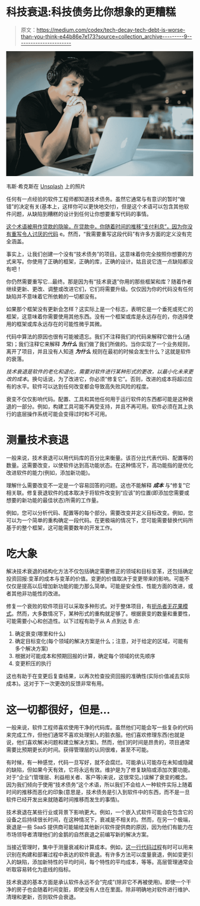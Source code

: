 # 科技衰退:科技债务比你想象的更糟糕

> 原文：<https://medium.com/codex/tech-decay-tech-debt-is-worse-than-you-think-e44b86e7e173?source=collection_archive---------9----------------------->

![](img/c6d82797bd3f02bd9141c532d7ab4d0f.png)

韦斯·希克斯在 [Unsplash](https://unsplash.com?utm_source=medium&utm_medium=referral) 上的照片

任何有一点经验的软件工程师都知道技术债务。虽然它通常与有意识的暂时“做错”的决定有关(基本上，这样你可以更快地交付)，但是这个术语可以包含其他软件问题，从缺陷到糟糕的设计到任何让你想要重写代码的事情。

[这个术语被用作贷款的隐喻，在贷款中，你随着时间的推移“支付利息”，因为你没有重写令人讨厌的代码](https://en.wikipedia.org/wiki/Technical_debt) e。然而，“我需要重写这段代码”有许多方面的定义没有完全涵盖。

事实上，让我们创建一个没有“技术债务”的项目。这意味着你完全按照你想要的方式来写。你使用了正确的框架，正确的库，正确的设计。姑且说它连一点缺陷都没有吧！

你仍然需要重写它…最终。那是因为有“技术衰退”你用的那些框架和库？随着作者继续更新、更改、调整或改进它们，它们将需要升级。仅仅因为你的代码没有任何缺陷并不意味着它所依赖的一切都没有。

如果那个框架没有更新会怎样？这实际上是一个标志，表明它是一个垂死或死亡的框架，这意味着你需要使用其他东西。没有一个框架或库是永远存在的，你选择使用的框架或库永远存在的可能性微乎其微。

代码中算法的原因也很有可能被遗忘。我们不注释我们的代码来解释它做什么(通常)；我们注释它来解释 ***为什么*** 我们做了我们所做的。当你实现了一个业务规则，离开了项目，并且没有人知道 ***为什么*** 规则在最初的时候会发生什么？这就是软件的衰落。

*技术衰退是软件的老化和退化，需要对软件进行某种形式的更改，以最小化未来更改的成本*。换句话说，为了改进它，你必须“修复它”。否则，改进的成本将超过应有的水平。软件可以达到任何改变都会导致高失败风险的程度。

衰变不仅仅影响代码。配置、工具和其他任何用于运行软件的东西都可能是这种衰退的一部分。例如，构建工具可能不再受支持，并且不再可用。软件必须在其上执行的底层操作系统可能会变得过时和不可用。

# 测量技术衰退

一般来说，技术衰退可以用代码库的百分比来衡量。该百分比代表代码、配置等的数量。这需要改变，以使软件达到高功能状态。在这种情况下，高功能指的是优化改进软件的能力(例如，添加新功能)。

理解什么需要改变不一定是一个容易回答的问题。这也不能解释 ***成本*** 与“修复”它相关联。修复衰退软件的成本取决于将软件改变到“应该”的位置(即添加您需要或想要的新功能的最佳状态)所需的工作量。

例如，您可以分析代码、配置等的每个部分。需要改变并定义目标改变。例如，您可以为一个简单的重构确定一段代码。在更极端的情况下，您可能需要替换代码所基于的整个框架，这可能需要数年的开发工作。

# 吃大象

解决技术衰退的结构化方法不仅包括确定需要修正的领域和目标变革，还包括确定投资回报:变革的成本与变革的价值。变更的价值取决于变更带来的影响。可能不仅仅是提高以后增加新功能的能力那么简单。可能是安全性、性能方面的改进，或者其他非功能性的改进。

修复一个衰败的软件项目可以采取多种形式。对于整体项目，有[扼杀者无花果模式](https://martinfowler.com/bliki/StranglerFigApplication.html)。然而，大多数情况下，某种形式的重构就足够了。根据衰变的数量和重要性，可能需要小心和创造性。以下过程有助于从 A 点到达 B 点:

1.  确定衰变(哪里和什么)
2.  确定目标变化(每个领域的解决方案是什么；注意，对于给定的区域，可能有多个解决方案)
3.  根据对可能成本和预期回报的计算，确定每个领域的优先顺序
4.  变更积压的执行

这也有助于在变更后复查结果，以再次检查投资回报的准确性(实际价值减去实际成本)。这对于下一次更改的反馈非常有用。

# 这一切都很好，但是…

一般来说，软件工程师喜欢使用干净的代码库。虽然他们可能会写一些复杂的代码来完成工作，但他们通常不喜欢处理别人的脏衣服。他们喜欢修理东西(也就是说，他们喜欢解决问题和建立解决方案)。然而，他们的时间是昂贵的，项目通常需要比预期更长的时间。获得管理层的认同很难，甚至不可能。

有时候，有一种感觉，代码一旦写好，就不会腐烂。可能承认可能存在未知或隐藏的缺陷，但如果今天有效，它将永远有效。维护是为了修复缺陷或添加次要功能。对于“企业”(管理层、利益相关者、客户等)来说，这很常见。)误解了衰变的概念。因为我们倾向于使用“技术债务”这个术语，所以我们不会给人一种软件实际上随着时间的推移而恶化的印象(意思是，技术债务是引入到软件中的东西，而不是一旦软件已经开发出来就随着时间推移而发生的事情)。

技术衰退在某些行业或背景下影响更大。例如，一个嵌入式软件可能会在包含它的设备之后持续很长时间，在这种情况下，衰减是不相关的。然而，在另一个极端，衰退是一些 SaaS 提供商可能输给其他新兴软件提供商的原因，因为他们有能力在市场领导者清理他们的金鹅的自然衰退之前编写新的解决方案。

当接近管理时，集中于测量衰减和计算成本。例如，[这一行代码过程](/geekculture/the-one-line-of-code-process-353cdf3d859b)有时可以用来识别在构建和部署过程中表达的软件衰退。有许多方法可以度量衰退，例如变更引入的缺陷，添加新特性的平均时间，每个特性的平均成本，等等。高层管理通常会听取容易转化为底线的指标。

技术衰退的基本方面是承认软件永远不会“完成”(除非它不再被使用)。即使一个干净的房子也会随着时间变脏，即使没有人住在里面。除非明确地对软件进行维护、清理和更新，否则软件会衰退。